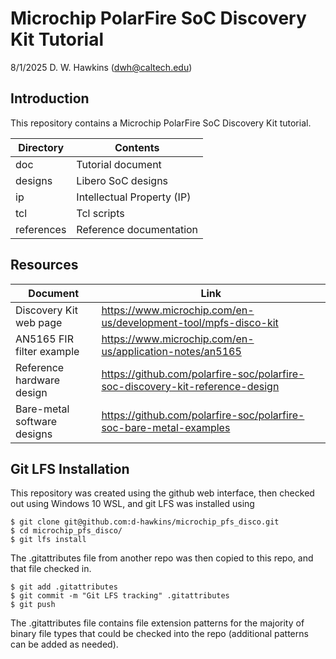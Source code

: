 # Microchip PolarFire SoC Discovery Kit Tutorial

8/1/2025 D. W. Hawkins (dwh@caltech.edu)

## Introduction

This repository contains a Microchip PolarFire SoC Discovery Kit tutorial.

Directory           | Contents
--------------------|-----------
doc                 | Tutorial document
designs             | Libero SoC designs
ip                  | Intellectual Property (IP)
tcl                 | Tcl scripts
references          | Reference documentation

## Resources

Document                    | Link
----------------------------|-----------------------
Discovery Kit web page      | https://www.microchip.com/en-us/development-tool/mpfs-disco-kit
AN5165 FIR filter example   | https://www.microchip.com/en-us/application-notes/an5165
Reference hardware design   | https://github.com/polarfire-soc/polarfire-soc-discovery-kit-reference-design
Bare-metal software designs | https://github.com/polarfire-soc/polarfire-soc-bare-metal-examples

## Git LFS Installation

This repository was created using the github web interface, then checked out using Windows 10 WSL, and git LFS was installed using

~~~
$ git clone git@github.com:d-hawkins/microchip_pfs_disco.git
$ cd microchip_pfs_disco/
$ git lfs install
~~~

The .gitattributes file from another repo was then copied to this repo, and that file checked in.

~~~
$ git add .gitattributes
$ git commit -m "Git LFS tracking" .gitattributes
$ git push
~~~

The .gitattributes file contains file extension patterns for the majority of binary file types that could be checked into the repo (additional patterns can be added as needed).

